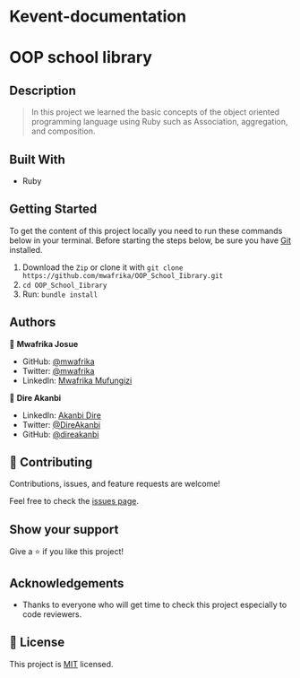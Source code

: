 # Kevent-documentation

# OOP school library

## Description

> In this project we learned the basic concepts of the object oriented programming language using Ruby such as Association, aggregation, and composition.

## Built With

- Ruby

## Getting Started

To get the content of this project locally you need to run these commands below in your terminal.
Before starting the steps below, be sure you have [Git](https://www.linode.com/docs/guides/how-to-install-git-on-linux-mac-and-windows/) installed.

1. Download the `Zip` or clone it with `git clone https://github.com/mwafrika/OOP_School_Iibrary.git`
2. `cd OOP_School_Iibrary`
3. Run: `bundle install`

## Authors

👤 **Mwafrika Josue**

- GitHub: [@mwafrika](https://github.com/mwafrika)
- Twitter: [@mwafrika](@mwafrikamufung1)
- LinkedIn: [Mwafrika Mufungizi](https://www.linkedin.com/in/mwafrika-mufungizi/)

👤 **Dire Akanbi**

- LinkedIn: [Akanbi Dire](https://www.linkedin.com/in/dire-akanbi/)
- Twitter: [@DireAkanbi](@DireAkanbi)
- GitHub: [@direakanbi](https://github.com/direakanbi)

## 🤝 Contributing

Contributions, issues, and feature requests are welcome!

Feel free to check the [issues page](https://github.com/mwafrika/OOP_School_Iibrary/issues).

## Show your support

Give a ⭐️ if you like this project!

## Acknowledgements

- Thanks to everyone who will get time to check this project especially to code reviewers.

## 📝 License

This project is [MIT](./MIT.md) licensed.
